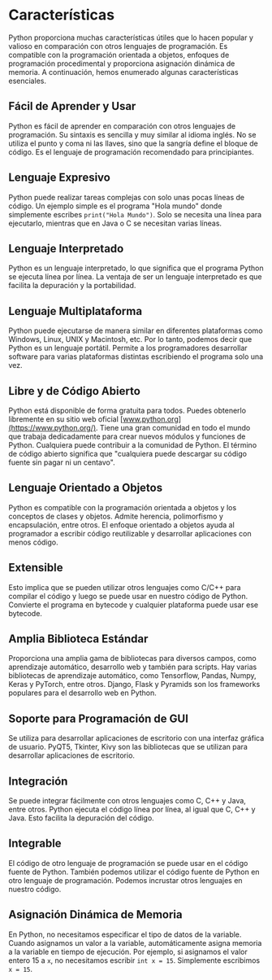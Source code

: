 # Características

Python proporciona muchas características útiles que lo hacen popular y valioso en comparación con otros lenguajes de programación. Es compatible con la programación orientada a objetos, enfoques de programación procedimental y proporciona asignación dinámica de memoria. A continuación, hemos enumerado algunas características esenciales.

## Fácil de Aprender y Usar

Python es fácil de aprender en comparación con otros lenguajes de programación. Su sintaxis es sencilla y muy similar al idioma inglés. No se utiliza el punto y coma ni las llaves, sino que la sangría define el bloque de código. Es el lenguaje de programación recomendado para principiantes.

## Lenguaje Expresivo

Python puede realizar tareas complejas con solo unas pocas líneas de código. Un ejemplo simple es el programa "Hola mundo" donde simplemente escribes `print("Hola Mundo")`. Solo se necesita una línea para ejecutarlo, mientras que en Java o C se necesitan varias líneas.

## Lenguaje Interpretado

Python es un lenguaje interpretado, lo que significa que el programa Python se ejecuta línea por línea. La ventaja de ser un lenguaje interpretado es que facilita la depuración y la portabilidad.

## Lenguaje Multiplataforma

Python puede ejecutarse de manera similar en diferentes plataformas como Windows, Linux, UNIX y Macintosh, etc. Por lo tanto, podemos decir que Python es un lenguaje portátil. Permite a los programadores desarrollar software para varias plataformas distintas escribiendo el programa solo una vez.

## Libre y de Código Abierto

Python está disponible de forma gratuita para todos. Puedes obtenerlo libremente en su sitio web oficial [www.python.org](https://www.python.org/). Tiene una gran comunidad en todo el mundo que trabaja dedicadamente para crear nuevos módulos y funciones de Python. Cualquiera puede contribuir a la comunidad de Python. El término de código abierto significa que "cualquiera puede descargar su código fuente sin pagar ni un centavo".

## Lenguaje Orientado a Objetos

Python es compatible con la programación orientada a objetos y los conceptos de clases y objetos. Admite herencia, polimorfismo y encapsulación, entre otros. El enfoque orientado a objetos ayuda al programador a escribir código reutilizable y desarrollar aplicaciones con menos código.

## Extensible

Esto implica que se pueden utilizar otros lenguajes como C/C++ para compilar el código y luego se puede usar en nuestro código de Python. Convierte el programa en bytecode y cualquier plataforma puede usar ese bytecode.

## Amplia Biblioteca Estándar

Proporciona una amplia gama de bibliotecas para diversos campos, como aprendizaje automático, desarrollo web y también para scripts. Hay varias bibliotecas de aprendizaje automático, como Tensorflow, Pandas, Numpy, Keras y PyTorch, entre otros. Django, Flask y Pyramids son los frameworks populares para el desarrollo web en Python.

## Soporte para Programación de GUI

Se utiliza para desarrollar aplicaciones de escritorio con una interfaz gráfica de usuario. PyQT5, Tkinter, Kivy son las bibliotecas que se utilizan para desarrollar aplicaciones de escritorio.

## Integración

Se puede integrar fácilmente con otros lenguajes como C, C++ y Java, entre otros. Python ejecuta el código línea por línea, al igual que C, C++ y Java. Esto facilita la depuración del código.

## Integrable

El código de otro lenguaje de programación se puede usar en el código fuente de Python. También podemos utilizar el código fuente de Python en otro lenguaje de programación. Podemos incrustar otros lenguajes en nuestro código.

## Asignación Dinámica de Memoria

En Python, no necesitamos especificar el tipo de datos de la variable. Cuando asignamos un valor a la variable, automáticamente asigna memoria a la variable en tiempo de ejecución. Por ejemplo, si asignamos el valor entero 15 a `x`, no necesitamos escribir `int x = 15`. Simplemente escribimos `x = 15`.
